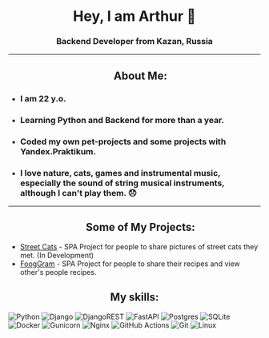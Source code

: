 <h1 align="center">Hey, I am Arthur 👋</h1>
<h3 align="center">Backend Developer from Kazan, Russia</h3>
<hr>
<ul><h2 align="center">About Me:</h2>
<li><h3>I am 22 y.o.</h3></li>
<li><h3>Learning Python and Backend for more than a year.</h3></li>
<li><h3>Coded my own pet-projects and some projects with Yandex.Praktikum.</h3></li>
<li><h3>I love nature, cats, games and instrumental music, especially the sound of string musical instruments, although I can't play them. 😞</h3></li>
</ul>
<hr>
<ul><h2 align="center">Some of My Projects:</h2>
<li><a href="https://github.com/AltyOfficial/street-cats">Street Cats</a> - SPA Project for people to share pictures of street cats they met. (In Development)</li><li><a href="https://github.com/AltyOfficial/foodgram-project-react">FoogGram</a> - SPA Project for people to share their recipes and view other's people recipes.</li>
</ul>
<h2 align="center">My skills:</h2> 

![Python](https://img.shields.io/badge/python-3670A0?style=for-the-badge&logo=python&logoColor=ffdd54)
![Django](https://img.shields.io/badge/django-%23092E20.svg?style=for-the-badge&logo=django&logoColor=white)
![DjangoREST](https://img.shields.io/badge/DJANGO-REST-ff1709?style=for-the-badge&logo=django&logoColor=white&color=ff1709&labelColor=gray)
![FastAPI](https://img.shields.io/badge/FastAPI-005571?style=for-the-badge&logo=fastapi)
![Postgres](https://img.shields.io/badge/postgres-%23316192.svg?style=for-the-badge&logo=postgresql&logoColor=white)
![SQLite](https://img.shields.io/badge/sqlite-%2307405e.svg?style=for-the-badge&logo=sqlite&logoColor=white)
![Docker](https://img.shields.io/badge/docker-%230db7ed.svg?style=for-the-badge&logo=docker&logoColor=white)
![Gunicorn](https://img.shields.io/badge/gunicorn-%298729.svg?style=for-the-badge&logo=gunicorn&logoColor=white)
![Nginx](https://img.shields.io/badge/nginx-%23009639.svg?style=for-the-badge&logo=nginx&logoColor=white)
![GitHub Actions](https://img.shields.io/badge/github%20actions-%232671E5.svg?style=for-the-badge&logo=githubactions&logoColor=white)
![Git](https://img.shields.io/badge/git-%23F05033.svg?style=for-the-badge&logo=git&logoColor=white)
![Linux](https://img.shields.io/badge/Linux-FCC624?style=for-the-badge&logo=linux&logoColor=black)
